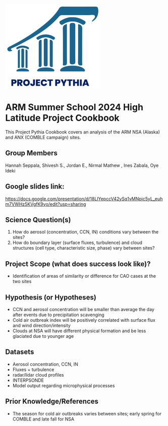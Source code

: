<img src="thumbnail.png" alt="thumbnail" width="300"/>

# ARM Summer School 2024 High Latitude Project Cookbook

This Project Pythia Cookbook covers an analysis of the ARM NSA (Alaska) and ANX (COMBLE campaign) sites.


## Group Members
Hannah Seppala, Shivesh S., Jordan E., Nirmal Mathew , Ines Zabala, Oye Ideki

## Google slides link:
https://docs.google.com/presentation/d/18LlYepccV42ySq1vMNpic5yL_euhm7VWHz5KVgfK9yo/edit?usp=sharing

## Science Question(s)
1) How do aerosol (concentration, CCN, IN) conditions vary between the sites?
2) How do boundary layer (surface fluxes, turbulence) and cloud structures (cell type, characteristic size, phase) vary between sites?


## Project Scope (what does success look like)?
- Identification of areas of similarity or difference for CAO cases at the two sites


## Hypothesis (or Hypotheses)
- CCN and aerosol concentration will be smaller than average the day after events due to precipitation scavenging
- Cold air outbreak index will be positively correlated with surface flux and wind direction/intensity
- Clouds at NSA will have different physical formation and be less glaciated due to younger age


## Datasets
- Aerosol concentration, CCN, IN
- Fluxes + turbulence
- radar/lidar cloud profiles
- INTERPSONDE
- Model output regarding microphysical processes

## Prior Knowledge/References
- The season for cold air outbreaks varies between sites; early spring for COMBLE and late fall for NSA
